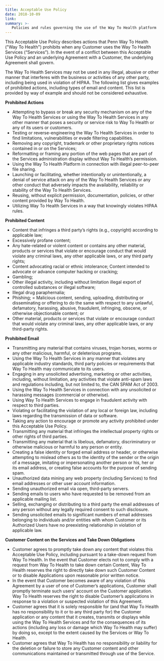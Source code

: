```yaml
---
title: Acceptable Use Policy
date: 2018-10-09
link:
summary: >-
   Policies and rules governing the use of the Way To Health platform
---
```


This Acceptable Use Policy describes actions that Penn Way To Health ("Way To Health") prohibits when any Customer uses the Way To Health Services (“Services”). In the event of a conflict between this Acceptable Use Policy and an underlying Agreement with a Customer, the underlying Agreement shall govern.

The Way To Health Services may not be used in any illegal, abusive or other manner that interferes with the business or activities of any other party, including being used in violation of HIPAA. The following list gives examples of prohibited actions, including types of email and content. This list is provided by way of example and should not be considered exhaustive.

**Prohibited Actions**

- Attempting to bypass or break any security mechanism on any of the Way To Health Services or using the Way To Health Services in any other manner that poses a security or service risk to Way To Health or any of its users or customers.
- Testing or reverse-engineering the Way To Health Services in order to find limitations, vulnerabilities or evade filtering capabilities.
- Removing any copyright, trademark or other proprietary rights notices contained in or on the Services;
- Reformatting or framing any portion of the web pages that are part of the Services administration display without Way To Health’s permission.
- Using the Way To Health Platform in connection with illegal peer-to-peer file sharing.
- Launching or facilitating, whether intentionally or unintentionally, a denial of service attack on any of the Way To Health Services or any other conduct that adversely impacts the availability, reliability or stability of the Way To Health Services.
- Reusing, without explicit permission, documentation, policies, or other content provided by Way To Health.
- Utilizing Way To Health Services in a way that knowingly violates HIPAA rules.

**Prohibited Content**

- Content that infringes a third party’s rights (e.g., copyright) according to applicable law;
- Excessively profane content;
- Any hate-related or violent content or contains any other material, products or services that violate or encourage conduct that would violate any criminal laws, any other applicable laws, or any third party rights;
- Content advocating racial or ethnic intolerance; Content intended to advocate or advance computer hacking or cracking;
- Gambling;
- Other illegal activity, including without limitation illegal export of controlled substances or illegal software;
- Illegal drug paraphernalia;
- Phishing;
= Malicious content, sending, uploading, distributing or disseminating or offering to do the same with respect to any unlawful, defamatory, harassing, abusive, fraudulent, infringing, obscene, or otherwise objectionable content; or
- Other material, products or services that violate or encourage conduct that would violate any criminal laws, any other applicable laws, or any third-party rights.

**Prohibited Email**

- Transmitting any material that contains viruses, trojan horses, worms or any other malicious, harmful, or deleterious programs.
- Using the Way To Health Services in any manner that violates any applicable industry standards, third party policies or requirements that Way To Health may communicate to its users.
- Engaging in any unsolicited advertising, marketing or other activities, including, without limitation, any activities that violate anti-spam laws and regulations including, but not limited to, the CAN SPAM Act of 2003.
- Using the Way To Health Services in connection with any unsolicited or harassing messages (commercial or otherwise).
- Using Way To Health Services to engage in fraudulent activity with respect to third parties.
- Violating or facilitating the violation of any local or foreign law, including laws regarding the transmission of data or software.
-  Taking any action to encourage or promote any activity prohibited under this Acceptable Use Policy.
- Transmitting any material that infringes the intellectual property rights or other rights of third parties.
- Transmitting any material that is libelous, defamatory, discriminatory or otherwise malicious or harmful to any person or entity.
- Creating a false identity or forged email address or header, or otherwise attempting to mislead others as to the identity of the sender or the origin of a message, imitating or impersonating another person or his, her or its email address, or creating false accounts for the purpose of sending spam.
- Unauthorized data mining any web property (including Services) to find email addresses or other user account information.
- Sending unauthorized email via open, third-party servers.
- Sending emails to users who have requested to be removed from an applicable mailing list.
- Selling, exchanging or distributing to a third party the email addresses of any person without any legally required consent to such disclosure.
- Sending unsolicited emails to significant numbers of email addresses belonging to individuals and/or entities with whom Customer or its Authorized Users have no preexisting relationship in violation of applicable law.


**Customer Content on the Services and Take Down Obligations**

- Customer agrees to promptly take down any content that violates this Acceptable Use Policy, including pursuant to a take-down request from Way To Health. In the event that Customer elects not to comply with a request from Way To Health to take down certain Content, Way To Health reserves the right to directly take down such Customer Content or to disable Applications upon reasonable prior written notice.
- In the event that Customer becomes aware of any violation of this Agreement by a user of one of Customer’s applications, Customer shall promptly terminate such users’ account on the Customer application. Way To Health reserves the right to disable Customer’s applications in response to a violation or suspected violation of this Agreement.
- Customer agrees that it is solely responsible for (and that Way To Health has no responsibility to it or to any third party for) the Customer application or any content that it creates, transmits or displays while using the Way To Health Services and for the consequences of its actions (including any loss or damage which Way To Health may suffer) by doing so, except to the extent caused by the Services or Way To Health.
- Customer agrees that Way To Health has no responsibility or liability for the deletion or failure to store any Customer content and other communications maintained or transmitted through use of the Service.